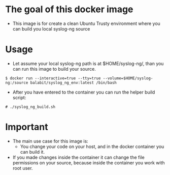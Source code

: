 # The goal of this docker image
 * This image is for create a clean Ubuntu Trusty environment where you can build you local syslog-ng source

# Usage
 * Let assume your local syslog-ng path is at $HOME/syslog-ng/, than you can run this image to build your source.
```
$ docker run --interactive=true --tty=true --volume=$HOME/syslog-ng:/source balabit/syslog_ng_env:latest /bin/bash
```
 * After you have entered to the container you can run the helper build script:
```
# ./syslog_ng_build.sh
```

# Important
 * The main use case for this image is: 
   * You change your code on your host, and in the docker container you can build it.
 * If you made changes inside the container it can change the file permissions on your source, 
 because inside the container you work with root user.